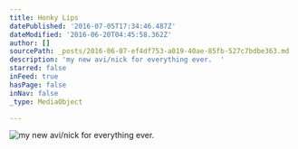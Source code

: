 ```yaml
---
title: Honky Lips
datePublished: '2016-07-05T17:34:46.487Z'
dateModified: '2016-06-20T04:45:58.362Z'
author: []
sourcePath: _posts/2016-06-07-ef4df753-a019-40ae-85fb-527c7bdbe363.md
description: 'my new avi/nick for everything ever.  '
starred: false
inFeed: true
hasPage: false
inNav: false
_type: MediaObject

---
```

![my new avi/nick for everything ever.  ](https://the-grid-user-content.s3-us-west-2.amazonaws.com/d82c13d8-3af2-4e60-ad19-e8139f96999b.jpg)
